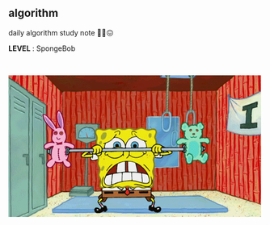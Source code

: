 ## algorithm

daily algorithm study note 😵‍💫😖

**LEVEL** : SpongeBob

<br/>

![spongebob](image/spongebob.gif)
